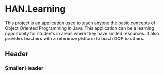 # HAN.Learning
This project is an application used to teach anyone the basic concepts of Object Oriented Programming in Java. This application can be a learning opportunity for students in areas where they have limited resources. It also provides teachers with a reference platform to teach OOP to others. 

## Header

### Smaller Header
